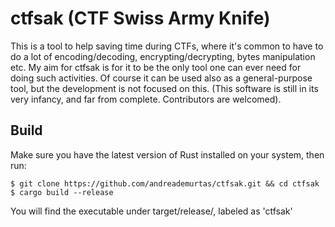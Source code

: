 # ctfsak (CTF Swiss Army Knife)

This is a tool to help saving time during CTFs, where it's common
to have to do a lot of encoding/decoding, encrypting/decrypting,
bytes manipulation etc. My aim for ctfsak is for it to be the only
tool one can ever need for doing such activities.
Of course it can be used also as a general-purpose tool, but the
development is not focused on this.
(This software is still in its very infancy, and far from complete.
Contributors are welcomed).

## Build
Make sure you have the latest version of Rust installed on your system, then run:

```
$ git clone https://github.com/andreademurtas/ctfsak.git && cd ctfsak
$ cargo build --release
```

You will find the executable under target/release/, labeled as 'ctfsak'
